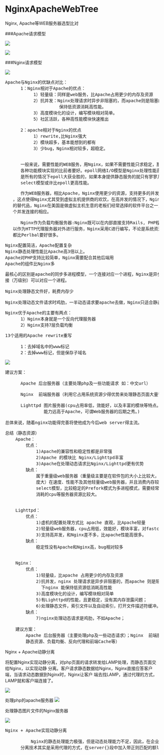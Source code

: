 # NginxApacheWebTree
Nginx, Apache等WEB服务器选型比对


###Apache请求模型

![](https://i.imgur.com/FqBlX4A.png)

![](https://i.imgur.com/kbsgswp.png)


###Nginx请求模型

![](https://i.imgur.com/wem5gHy.png)


<pre>
Apache与Nginx的优缺点对比：
      1：Nginx相对于Apache的优点：
           1）轻量级：同样是web服务，比Apache占用更少的内存及资源
           2）抗并发：Nginx处理请求时异步非阻塞的，而apache则是阻塞的，在高并发下nginx
                     保持低资源消耗高性能。
           3）高度模块化的设计，编写模块相对简单。
           5）社区活跃，各种高性能模块快速推出

      2：apache相对于Nginx的优点
           1）rewrite,比Nginx强大
           2）模块超多，基本能想到的都有
           3）少bug，Nginx相对较多，超稳定。

      
      一般来说，需要性能的WEB服务，用Nginx，如果不需要性能只求稳定，那就用Apache。后者的
      各种功能模块实现的比前者要好。epoll网络I/O模型是Nginx处理性能高的根本理由，但是并不
      是所有的情况下epoll大获全胜的，如果本身提供静态服务的就只有寥寥几个文件，apache的
      select模型或许比epoll更高性能。
</pre>

<pre>
      作为WEB服务器，相比Apache，Nginx使用更少的资源，支持更多的并发连接，体现更高的效率
   ，这点使得Nginx尤其受到虚拟主机提供商的欢饮，在高并发的情况下，Nginx是Apache服务器不错
   的替代品，Nginx在美国是做虚拟主机生意的老板们经常选择的软件平台之一，能够支持高达50000
   个并发连接的相应。

      Nginx作为负载均衡服务器:Nginx既可以在内部直接支持Rails, PHP程序对外进行服务，也可
   以作为HTTP代理服务器对外进行服务，Nginx采用C进行编写，不论是系统资源开销还是CPU使用效率
   都比Perlbal要好很多。
</pre>

<pre>
Nginx配置简洁，Apache配置复杂
Nginx静态处理性能比Apache高3倍以上。
Apache对PHP支持比较简单，Nginx需要配合其他后端用
Apache的组件比Nginx多
</pre>

<pre>
最核心的区别是apache的同步多进程模型，一个连接对应一个进程，Nginx是异步的，多个连
接（万级别）可以对应一个进程。

Nginx处理静态文件好，耗费内存少

Nginx处理动态文件请求时鸡肋，一半动态请求要apache去做，Nginx只适合静态和反向
</pre>

<pre>
Nginx优于Apache的主要有两点：
      1）Nginx本身就是一个反向代理服务器
      2）Nginx支持7层负载均衡
</pre>

<pre>
13个适用的Apache rewrite重写

      1：去掉域名中的www标记
      2：去掉www标记，但是保存子域名
</pre>

![](https://i.imgur.com/IFkwBMz.png)

<pre>
建议方案：

      Apache 后台服务器（主要处理php及一些功能请求 如：中文url）

      Nginx  前端服务器（利用它占用系统资源少得优势来处理静态页面大量请求）

      Lighttpd 图片服务器(cpu占用率低，效能好，以及丰富的模块等特点。其静态文件的响应
               能力远高于Apache，可谓Web服务器的后期之秀。)

总体来说，随着nginx功能得完善将使他成为今后web server得主流。
</pre>

<pre>
总结（静态资源）
    Apache：
        优点：
            1)Apache的兼容性和稳定性都是非常强
            2)Apache 的模块比 Nginx/Lighttpd丰富
            3)Apache在处理动态请求比Nginx/Lighttpd更有优势
        缺点：
            属于重量级web服务器（重量级主要是在软件包的大小上比较大，软件的耦合
            度大）在速度、性能不及其他轻量级web服务器，并且消费内存较高。使用传统的
            select模型，比较稳定的Prefork模式为多进程模式，需要经常派生子进程。所以
            消耗的cpu等服务器资源比较大。


    Lighttpd：
        优点：
            1)虚机的配置处理方式比 apache 直观，比Apache轻量
            2)轻量级web服务器，cpu占用低，效能好，模块丰富，对fastcgi支持非常好。
            3)支持高并发，和Nginx差不多，比apache性能高很多。
        缺点：
            稳定性没有Apache和Nginx高，bug相对较多
 

    Nginx：
        优点：
            1)轻量级，比apache 占用更少的内存及资源
            2)抗并发，nginx 处理请求是异步非阻塞的，而apache 则是阻塞型的，在高并发
              下nginx 能保持低资源低消耗高性能
            3)高度模块化的设计，编写模块相对简单
            5)有Lighttpd的性能，且更稳定，没有其内存泄露问题；
            6)处理静态文件，索引文件以及自动索引，打开文件描述符缓冲。
        缺点：
            7)nginx处理动态请求是鸡肋，不如Apache；

    建议方案：
        Apache 后台服务器（主要处理php及一些动态请求）；Nginx  前端服务器（高并发请求、
        静态资源、负载均衡、反向代理和前端Cache等）
</pre>

Nginx + Apache动静分离

将配置Nginx实现动静分离，对php页面的请求转发给LAMP处理，而静态页面交给Nginx，以实现动静
分离。客户请求静态数据给Nginx，Nginx直接应答客户端，当请求动态数据到Nginx时，Nginx让客户
端去找LAMP，通过代理的方式，LAMP就和客户端连接了。

![](https://i.imgur.com/517dAxL.png)

处理php的apache服务器
![](https://i.imgur.com/L7UFuU6.png)

处理静态图片文件的Nginx服务器

![](https://i.imgur.com/Hrq2WDo.png)

<pre>
Nginx + Apache实现动静分离

          Nginx的静态处理能力极强，但是动态处理能力不足，因此，在企业中常用动静分离技术，动静
      分离技术其实是采用代理的方式，在server{}段中加入带正则匹配的额location来指定匹配项。
</pre>